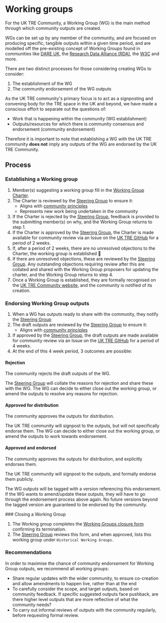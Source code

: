 # Working groups

For the UK TRE Community, a Working Group (WG) is the main method through which community outputs are created.

WGs can be set up by any member of the community, and are focused on producing specific, tangible outputs within a given time period, and are modelled off the pre-existing concept of Working Groups found in communities like [DARE UK](https://dareuk.org.uk/dare-uk-launches-dynamic-collaborative-communities-invites-proposals-for-new-groups/), the [Research Data Alliance (RDA)](https://www.rd-alliance.org/groups/creating-and-managing-rda-groups/creating-or-joining-rda-working-group.html), the [W3C](https://www.w3.org/2017/Process-20170301/#GAGeneral) and more.

There are two distinct processes for those considering creating WGs to consider:
1. The establishment of the WG
2. The community endorsement of the WG outputs

As the UK TRE community's primary focus is to act as a signposting and convening body for the TRE space in the UK and beyond, we have made a conscious effort to separate out the questions of:
- Work that is happening within the community (WG establishment)
- Outputs/resources for which there is community consensus and endorsement (community endorsement)

Therefore it is important to note that establishing a WG with the UK TRE community **does not** imply any outputs of the WG are endorsed by the UK TRE Community.


## Process
### Establishing a Working group

1. Member(s) suggesting a working group fill in the [Working Group Charter](working-group-charter.md).
2. The Charter is reviewed by the [Steering Group]() to ensure it:
    - Aligns with [community principles]()
    - Represents new work being undertaken in the community
3. If the Charter is rejected by the [Steering Group](), feedback is provided to the submitting member(s) on why, and the Working Group returns to step 1.
4. If the Charter is approved by the [Steering Group](), the Charter is made available for community review via an Issue on the [UK TRE GitHub](https://github.com/uk-tre/community-management) for a period of 2 weeks.
5. If, after a period of 2 weeks, there are no unresolved objections to the Charter, the working group is established :tada: 
6. If there are unresolved objections, these are reviewed by the [Steering Group](). Any outstanding objections requiring review after this are collated and shared with the Working Group proposers for updating the charter, and the Working Group returns to step 4.
7. Once a Working Group is established, they are formally recognised on the [UK TRE Community website](https://www.uktre.org/), and the community is notified of its creation.

### Endorsing Working Group outputs

1. When a WG has outputs ready to share with the community, they notify the [Steering Group]()
2. The draft outputs are reviewed by the [Steering Group]() to ensure it:
    - Aligns with [community principles]()
3. If approved by the [Steering Group](), the draft outputs are made available for community review via an Issue on the [UK TRE GitHub](https://github.com/uk-tre/community-management) for a period of 4 weeks.
4. At the end of this 4 week period, 3 outcomes are possible:

#### Rejection
The community rejects the draft outputs of the WG.

The [Steering Group]() will collate the reasons for rejection and share these with the WG.
The WG can decide to either close out the working group, or amend the outputs to resolve any reasons for rejection.

#### Approved for distribution
The community approves the outputs for distribution. 

The UK TRE community will signpost to the outputs, but will not specifically endorse them.
The WG can decide to either close out the working group, or amend the outputs to work towards endorsement.

#### Approved and endorsed
The community approves the outputs for distribution, and explicitly endorses them.

The UK TRE community will signpost to the outputs, and formally endorse them publicly.

The WG outputs will be tagged with a version referencing this endorsement.
If the WG wants to amend/update these outputs, they will have to go through the endorsement process above again. 
No future versions beyond the tagged version are guaranteed to be endorsed by the community.


### Closing a Working Group

1. The Working group completes the [Working Groups closure form]() confirming its termination.
2. The [Steering Group]() reviews this form, and when approved, lists this working group under `Historical Working Groups`.

### Recommendations
In order to maximise the chance of community endorsement for Working Group outputs, we recommend all working groups:
- Share regular updates with the wider community, to ensure co-creation and allow amendments to happen live, rather than at the end
- To carefully consider the scope, and target outputs, based on community feedback. If specific suggested outputs face pushback, are there higher level outputs that are more reflective of what the community needs?
- To carry out informal reviews of outputs with the community regularly, before requesting formal review.